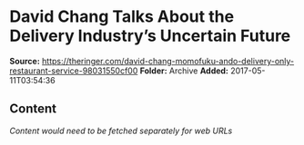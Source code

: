 # David Chang Talks About the Delivery Industry’s Uncertain Future

**Source:** https://theringer.com/david-chang-momofuku-ando-delivery-only-restaurant-service-98031550cf00
**Folder:** Archive
**Added:** 2017-05-11T03:54:36




## Content
*Content would need to be fetched separately for web URLs*
